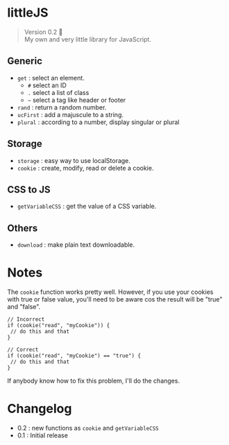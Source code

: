 # littleJS

> Version 0.2 :memo:  
> My own and very little library for JavaScript.

## Generic
- `get` : select an element.
  - `#` select an ID
  - `.` select a list of class
  - `~` select a tag like header or footer
- `rand` : return a random number.
- `ucFirst` : add a majuscule to a string.
- `plural` : according to a number, display singular or plural

## Storage
- `storage` : easy way to use localStorage.
- `cookie` : create, modify, read or delete a cookie.

## CSS to JS
- `getVariableCSS` : get the value of a CSS variable.

## Others
- `download` : make plain text downloadable.

# Notes
The `cookie` function works pretty well. However, if you use your cookies with true or false value, you'll need to be aware cos the result will be "true" and "false".

 ```JS
 // Incorrect
 if (cookie("read", "myCookie")) {
  // do this and that
 }
 
 // Correct
 if (cookie("read", "myCookie") == "true") {
  // do this and that
 }
 ```
 
 If anybody know how to fix this problem, I'll do the changes.
 
 # Changelog
 
 - 0.2 : new functions as `cookie` and `getVariableCSS` 
 - 0.1 : Initial release
